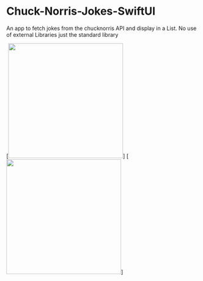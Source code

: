 # Chuck-Norris-Jokes-SwiftUI
An app  to fetch jokes from the chucknorris API and display in a List.
No use of external Libraries just the standard library



[<img src="https://user-images.githubusercontent.com/17760799/155607147-544dbc46-02f2-4e9c-b344-1d5f3a043d78.png" width="300"/>]
[<img src="https://user-images.githubusercontent.com/17760799/155607197-4b4a46a5-f620-4d3d-9169-7a62ea829a49.png" width="300"/>]

